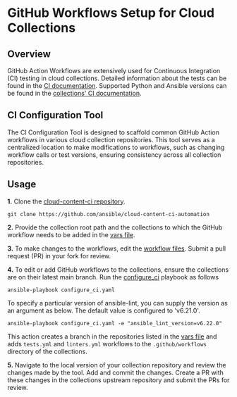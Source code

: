 # GitHub Workflows Setup for Cloud Collections

## Overview
GitHub Action Workflows are extensively used for Continuous Integration (CI) testing in cloud collections. Detailed information about the tests can be found in the [CI documentation](https://github.com/ansible-collections/cloud-content-handbook/tree/main/CI). Supported Python and Ansible versions can be found in the [collections' CI documentation](https://github.com/ansible-collections/amazon.aws/blob/main/CI.md).

## CI Configuration Tool
The CI Configuration Tool is designed to scaffold common GitHub Action workflows in various cloud collection repositories. This tool serves as a centralized location to make modifications to workflows, such as changing workflow calls or test versions, ensuring consistency across all collection repositories.

## Usage

**1.** Clone the [cloud-content-ci repository](https://github.com/ansible/cloud-content-ci-automation).
   ```
   git clone https://github.com/ansible/cloud-content-ci-automation
   ```

**2.** Provide the collection root path and the collections to which the GitHub workflow needs to be added in the [vars file](https://github.com/ansible/cloud-content-ci-automation/blob/main/tools/vars/main.yaml).

**3.** To make changes to the workflows, edit the [workflow files](https://github.com/ansible/cloud-content-ci-automation/blob/main/tools/files). Submit a pull request (PR) in your fork for review.

**4.** To edit or add GitHub workflows to the collections, ensure the collections are on their latest main branch. Run the [configure_ci](https://github.com/ansible/cloud-content-ci-automation/blob/main/tools/configure_ci.yaml) playbook as follows
   ```
   ansible-playbook configure_ci.yaml
   ```

To specify a particular version of ansible-lint, you can supply the version as an argument as below. The default value is configured to 'v6.21.0'.

   ```
   ansible-playbook configure_ci.yaml -e "ansible_lint_version=v6.22.0"
   ```
   This action creates a branch in the repositories listed in the [vars file](https://github.com/ansible/cloud-content-ci-automation/blob/main/tools/vars/main.yaml) and adds `tests.yml` and `linters.yml` workflows to the `.github/workflows` directory of the collections.

**5.** Navigate to the local version of your collection repository and review the changes made by the tool. Add and commit the changes. Create a PR with these changes in the collections upstream repository and submit the PRs for review.
